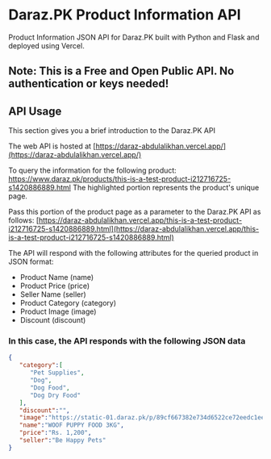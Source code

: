 # Daraz.PK Product Information API

Product Information JSON API for Daraz.PK built with Python and Flask and deployed using Vercel.

## Note: This is a Free and Open Public API. No authentication or keys needed!

## API Usage

This section gives you a brief introduction to the Daraz.PK API

The web API is hosted at [https://daraz-abdulalikhan.vercel.app/](https://daraz-abdulalikhan.vercel.app/)

To query the information for the following product: https://www.daraz.pk/products/this-is-a-test-product-i212716725-s1420886889.html
The highlighted portion represents the product's unique page.

Pass this portion of the product page as a parameter to the Daraz.PK API as follows:
[https://daraz-abdulalikhan.vercel.app/this-is-a-test-product-i212716725-s1420886889.html](https://daraz-abdulalikhan.vercel.app/this-is-a-test-product-i212716725-s1420886889.html)

The API will respond with the following attributes for the queried product in JSON format:
- Product Name (name)
- Product Price (price)
- Seller Name (seller)
- Product Category (category)
- Product Image (image)
- Discount (discount)

### In this case, the API responds with the following JSON data

```json
{
   "category":[
      "Pet Supplies",
      "Dog",
      "Dog Food",
      "Dog Dry Food"
   ],
   "discount":"",
   "image":"https://static-01.daraz.pk/p/89cf667382e734d6522ce72eedc1eed2.jpg",
   "name":"WOOF PUPPY FOOD 3KG",
   "price":"Rs. 1,200",
   "seller":"Be Happy Pets"
}
```
